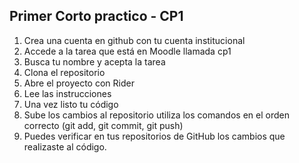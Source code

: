 ## Primer Corto practico - CP1

1. Crea una cuenta en github con tu cuenta institucional
2. Accede a la tarea que está en Moodle llamada cp1
3. Busca tu nombre y acepta la tarea 
4. Clona el repositorio
5. Abre el proyecto con Rider
6. Lee las instrucciones
7. Una vez listo tu código 
8. Sube los cambios al repositorio  utiliza los comandos en el orden correcto (git add, git commit, git push)
9. Puedes verificar en tus repositorios de GitHub los cambios que realizaste al código.

